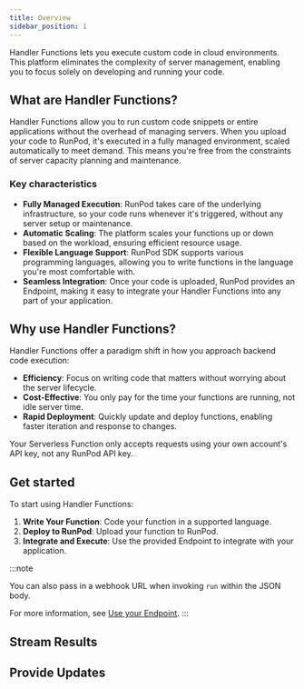 ```yaml
---
title: Overview
sidebar_position: 1
---
```


Handler Functions lets you execute custom code in cloud environments.
This platform eliminates the complexity of server management, enabling you to focus solely on developing and running your code.

## What are Handler Functions?

Handler Functions allow you to run custom code snippets or entire applications without the overhead of managing servers.
When you upload your code to RunPod, it's executed in a fully managed environment, scaled automatically to meet demand.
This means you're free from the constraints of server capacity planning and maintenance.

### Key characteristics

- **Fully Managed Execution**: RunPod takes care of the underlying infrastructure, so your code runs whenever it's triggered, without any server setup or maintenance.
- **Automatic Scaling**: The platform scales your functions up or down based on the workload, ensuring efficient resource usage.
- **Flexible Language Support**: RunPod SDK supports various programming languages, allowing you to write functions in the language you're most comfortable with.
- **Seamless Integration**: Once your code is uploaded, RunPod provides an Endpoint, making it easy to integrate your Handler Functions into any part of your application.

## Why use Handler Functions?

Handler Functions offer a paradigm shift in how you approach backend code execution:

- **Efficiency**: Focus on writing code that matters without worrying about the server lifecycle.
- **Cost-Effective**: You only pay for the time your functions are running, not idle server time.
- **Rapid Deployment**: Quickly update and deploy functions, enabling faster iteration and response to changes.

Your Serverless Function only accepts requests using your own account's API key, not any RunPod API key.

## Get started

To start using Handler Functions:

1. **Write Your Function**: Code your function in a supported language.
2. **Deploy to RunPod**: Upload your function to RunPod.
3. **Integrate and Execute**: Use the provided Endpoint to integrate with your application.

:::note

You can also pass in a webhook URL when invoking `run` within the JSON body.

For more information, see [Use your Endpoint](/serverless/serverless-functions/serverless-usage#webhook).
:::

## Stream Results

## Provide Updates